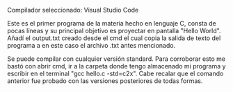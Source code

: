 Compilador seleccionado: Visual Studio Code

Este es el primer programa de la materia hecho en lenguaje C, consta de pocas líneas y su principal objetivo es proyectar en pantalla "Hello World". Añadí el output.txt creado desde el cmd el cual copia la salida de texto del programa a en este caso el archivo .txt antes mencionado.

Se puede compilar con cualquier versión standard. Para corroborar esto me bastó con abrir cmd, ir a la carpeta donde tengo almacenado mi programa y escribir en el terminal "gcc hello.c -std=c2x". Cabe recalar que el comando anterior fue probado con las versiones posteriores de todas formas.

